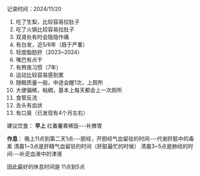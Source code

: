 
记录时间：2024/11/20
1. 吃了生梨，比较容易拉肚子
2. 吃了火锅比较容易拉肚子
3. 双肾处有时会隐隐作痛
4. 有白发，近5/6年（趋于严重）
5. 轻度脂肪肝（2023~2024）
6. 嘴巴有点干
7. 有熬夜习惯（7年）
8. 运动比较容易感到累
9. 随眠质量一般，中途会醒1次，上厕所
10. 大便偏稀，粘稠，基本上每天都会上一次厕所
11. 食管反流
12. 舌头有齿状
13. 有口臭（已发现有4个月左右）


建议饮食：
**早上**
红番薯煮稀饭---补脾胃


**作息**：
晚上11点到第二天1点---胆经，开胆经气血留驻的时间---代谢肝脏中的毒素
清晨1~3点是肝精气血留驻的时间（肝脏最忙的时候）
清晨3~5点是肺经的时间---补足血液中的津液

因此最好的休息时间是 11点到5点